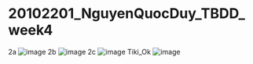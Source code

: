 # 20102201_NguyenQuocDuy_TBDD_week4
2a
![image](https://github.com/user-attachments/assets/a5345781-53fe-4b56-a255-03060fae9a06)
2b
![image](https://github.com/user-attachments/assets/f29b976a-369f-490d-9ae8-75595a5ba75a)
2c
![image](https://github.com/user-attachments/assets/7e19688a-851c-4af8-a8c7-45077c4d25d0)
Tiki_Ok
![image](https://github.com/user-attachments/assets/f80cce68-6e6f-42fd-a833-1e11799e6131)
